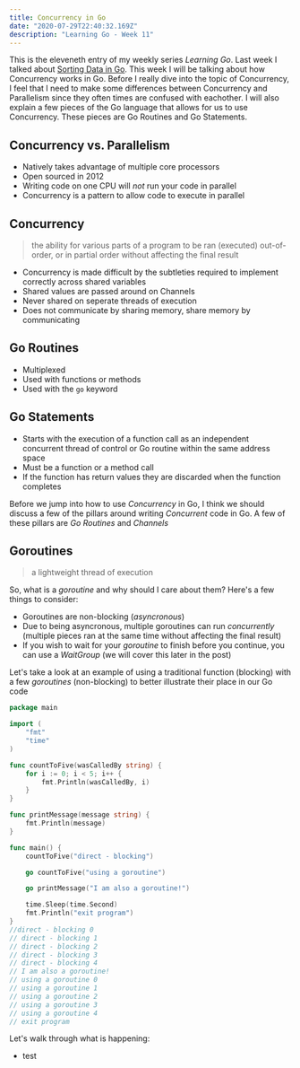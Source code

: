 ```yaml
---
title: Concurrency in Go
date: "2020-07-29T22:40:32.169Z"
description: "Learning Go - Week 11"
---
```


This is the eleveneth entry of my weekly series *Learning Go*. Last week I talked about [Sorting Data in Go](). This week I will be talking about how Concurrency works in Go. Before I really dive into the topic of Concurrency, I feel that I need to make some differences between Concurrency and Parallelism since they often times are confused with eachother. I will also explain a few pieces of the Go language that allows for us to use Concurrency. These pieces are Go Routines and Go Statements.

## Concurrency vs. Parallelism

- Natively takes advantage of multiple core processors
- Open sourced in 2012
- Writing code on one CPU will *not* run your code in parallel
- Concurrency is a pattern to allow code to execute in parallel

## Concurrency

> the ability for various parts of a program to be ran (executed) out-of-order, or in partial order without affecting the final result

- Concurrency is made difficult by the subtleties required to implement correctly across shared variables
- Shared values are passed around on Channels
- Never shared on seperate threads of execution
- Does not communicate by sharing memory, share memory by communicating

## Go Routines

- Multiplexed
- Used with functions or methods
- Used with the `go` keyword

## Go Statements

- Starts with the execution of a function call as an independent concurrent thread of control or Go routine within the same address space
- Must be a function or a method call
- If the function has return values they are discarded when the function completes

Before we jump into how to use *Concurrency* in Go, I think we should discuss a few of the pillars around writing *Concurrent* code in Go. A few of these pillars are *Go Routines* and *Channels*

## Goroutines

> a lightweight thread of execution

So, what is a *goroutine* and why should I care about them? Here's a few things to consider:

- Goroutines are non-blocking (*asyncronous*)
- Due to being asyncronous, multiple goroutines can run *concurrently* (multiple pieces ran at the same time without affecting the final result)
- If you wish to wait for your *goroutine* to finish before you continue, you can use a *WaitGroup* (we will cover this later in the post)

Let's take a look at an example of using a traditional function (blocking) with a few *goroutines* (non-blocking) to better illustrate their place in our Go code

```go
package main

import (
	"fmt"
	"time"
)

func countToFive(wasCalledBy string) {
	for i := 0; i < 5; i++ {
		fmt.Println(wasCalledBy, i)
	}
}

func printMessage(message string) {
	fmt.Println(message)
}

func main() {
	countToFive("direct - blocking")

	go countToFive("using a goroutine")

	go printMessage("I am also a goroutine!")

	time.Sleep(time.Second)
	fmt.Println("exit program")
}
//direct - blocking 0
// direct - blocking 1
// direct - blocking 2
// direct - blocking 3
// direct - blocking 4
// I am also a goroutine!
// using a goroutine 0
// using a goroutine 1
// using a goroutine 2
// using a goroutine 3
// using a goroutine 4
// exit program
```

Let's walk through what is happening:

- test